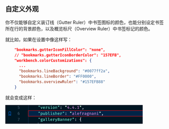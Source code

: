 ## 自定义外观

你不仅能够自定义装订线（Gutter Ruler）中书签图标的颜色，也能分别设定书签所在行的背景颜色，以及概览标尺（Overview Ruler）中书签标记的颜色。

就比如，如果在设置中像这样写：

```json
    "bookmarks.gutterIconFillColor": "none",
    // "bookmarks.gutterIconBorderColor": "157EFB",
    "workbench.colorCustomizations": {
      ...
      "bookmarks.lineBackground": "#0077ff2a",
      "bookmarks.lineBorder": "#FF0000",
      "bookmarks.overviewRuler": "#157EFB88"
    }
```

就会变成这样：

![Customized Bookmark](customizedBookmark.png)
